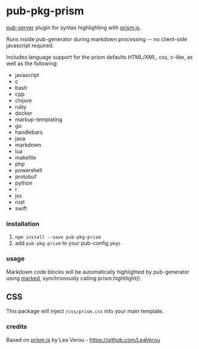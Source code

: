 # pub-pkg-prism

[pub-server](https://github.com/jldec/pub-server) plugin for syntax highlighting with [prism.js](https://github.com/LeaVerou/prism.git).

Runs inside pub-generator during markdown processing -- no client-side javascript required.

Includes language support for the prism defaults HTML/XML, css, c-like, as well as the following:
- javascript
- c
- bash
- cpp
- clojure
- ruby
- docker
- markup-templating
- go
- handlebars
- java
- markdown
- lua
- makefile
- php
- powershell
- protobuf
- python
- r
- jsx
- rust
- swift

### installation

1. `npm install --save pub-pkg-prism`
2. add `pub-pkg-prism` to your pub-config `pkgs`

### usage

Markdown code blocks will be automatically highlighted by pub-generator using [marked](https://github.com/chjj/marked#options-1), synchronously calling prism.hightlight().

## CSS

This package will inject `/css/prism.css` into your main template.

### credits

Based on [prism.js](https://github.com/LeaVerou/prism.git) by Lea Verou - https://github.com/LeaVerou
